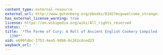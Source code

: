 ```yaml
---
content_type: external-resource
external_url: http://www.gutenberg.org/ebooks/8102?msg=welcome_stranger
has_external_license_warning: true
license: https://en.wikipedia.org/wiki/All_rights_reserved
status: ''
title: '*The Forme of Cury: A Roll of Ancient English Cookery Compiled, about A.D.
  1390*'
uid: e699f4bc-2751-4ea5-9db6-6c261cdced23
wayback_url: ''
---
```


